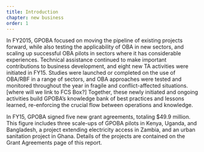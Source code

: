 ```yaml
---
title: Introduction
chapter: new business
order: 1
---
```


In FY2015, GPOBA focused on moving the pipeline of existing projects forward, while also testing the applicability of OBA in new sectors, and scaling up successful OBA pilots in sectors where it has considerable experiences. Technical assistance continued to make important contributions to business development, and eight new TA activities were initiated in FY15. Studies were launched or completed on the use of OBA/RBF in a range of sectors, and OBA approaches were tested and monitored throughout the year in fragile and conflict-affected situations. [where will we link to FCS Box?] Together, these newly initiated and ongoing activities build GPOBA’s knowledge bank of best practices and lessons learned, re-enforcing the crucial flow between operations and knowledge.

In FY15, GPOBA signed five new grant agreements, totaling $49.9 million. This figure includes three scale-ups of GPOBA pilots in Kenya, Uganda, and Bangladesh, a project extending electricity access in Zambia, and an urban sanitation project in Ghana. Details of the projects are contained on the Grant Agreements page of this report.

